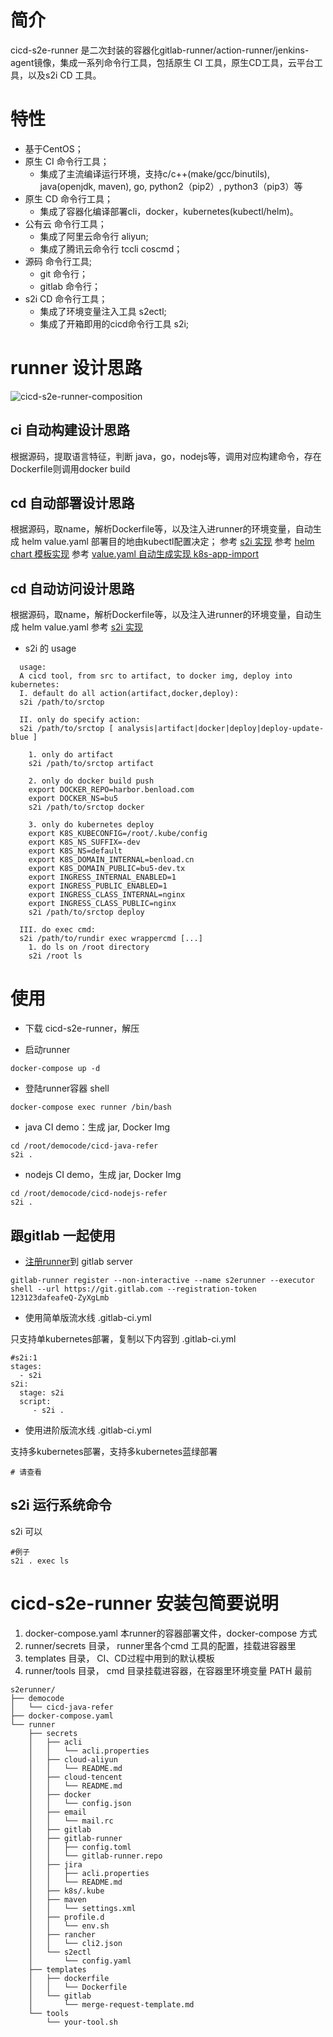 # 简介

cicd-s2e-runner 是二次封装的容器化gitlab-runner/action-runner/jenkins-agent镜像，集成一系列命令行工具，包括原生 CI 工具，原生CD工具，云平台工具，以及s2i CD 工具。

# 特性
- 基于CentOS；
- 原生 CI 命令行工具；
  - 集成了主流编译运行环境，支持c/c++(make/gcc/binutils), java(openjdk, maven), go, python2（pip2）, python3（pip3）等
- 原生 CD 命令行工具；
    - 集成了容器化编译部署cli，docker，kubernetes(kubectl/helm)。
- 公有云 命令行工具；
    - 集成了阿里云命令行 aliyun;
    - 集成了腾讯云命令行 tccli coscmd；
- 源码 命令行工具;
    - git 命令行；
    - gitlab 命令行；
- s2i CD 命令行工具；
    - 集成了环境变量注入工具 s2ectl;
    - 集成了开箱即用的cicd命令行工具 s2i;
    
# runner 设计思路
![cicd-s2e-runner-composition](https://gitee.com/chimeh/jim-lfs/raw/master/pic/cicd-s2e-runner-composition.png)
## ci 自动构建设计思路
根据源码，提取语言特征，判断 java，go，nodejs等，调用对应构建命令，存在Dockerfile则调用docker build
## cd 自动部署设计思路
根据源码，取name，解析Dockerfile等，以及注入进runner的环境变量，自动生成 helm value.yaml 
部署目的地由kubectl配置决定；
参考 [s2i 实现](./s2e/s2i)
参考 [helm chart 模板实现](./s2e/generic/xxx-generic-chart/templates)
参考 [value.yaml 自动生成实现 k8s-app-import ](./s2e/k8s-app-import)
## cd 自动访问设计思路
根据源码，取name，解析Dockerfile等，以及注入进runner的环境变量，自动生成 helm value.yaml 
参考 [s2i 实现](./s2e/generic/xxx-generic-chart/templates/ingress-public.yaml)
* s2i 的 usage
```shell
  usage:
  A cicd tool, from src to artifact, to docker img, deploy into kubernetes:
  I. default do all action(artifact,docker,deploy):
  s2i /path/to/srctop

  II. only do specify action:
  s2i /path/to/srctop [ analysis|artifact|docker|deploy|deploy-update-blue ]

    1. only do artifact
    s2i /path/to/srctop artifact

    2. only do docker build push
    export DOCKER_REPO=harbor.benload.com
    export DOCKER_NS=bu5
    s2i /path/to/srctop docker

    3. only do kubernetes deploy
    export K8S_KUBECONFIG=/root/.kube/config
    export K8S_NS_SUFFIX=-dev
    export K8S_NS=default
    export K8S_DOMAIN_INTERNAL=benload.cn
    export K8S_DOMAIN_PUBLIC=bu5-dev.tx
    export INGRESS_INTERNAL_ENABLED=1
    export INGRESS_PUBLIC_ENABLED=1
    export INGRESS_CLASS_INTERNAL=nginx
    export INGRESS_CLASS_PUBLIC=nginx
    s2i /path/to/srctop deploy

  III. do exec cmd:
  s2i /path/to/rundir exec wrappercmd [...]
    1. do ls on /root directory
    s2i /root ls
```
# 使用
* 下载 cicd-s2e-runner，解压

* 启动runner
```shell
docker-compose up -d 
```
* 登陆runner容器 shell
```shell
docker-compose exec runner /bin/bash
```
* java CI demo：生成 jar, Docker Img
```shell
cd /root/democode/cicd-java-refer
s2i . 
```
* nodejs CI demo，生成 jar, Docker Img
```shell
cd /root/democode/cicd-nodejs-refer
s2i . 
```
## 跟gitlab 一起使用
* [注册runner](https://git.nx-code.com/help/ci/runners/README#registering-a-shared-runner)到 gitlab server

```shell
gitlab-runner register --non-interactive --name s2erunner --executor shell --url https://git.gitlab.com --registration-token 123123dafeafeQ-ZyXgLmb
```
* 使用简单版流水线 .gitlab-ci.yml

只支持单kubernetes部署，复制以下内容到 .gitlab-ci.yml
```cookie
#s2i:1
stages:
  - s2i
s2i:
  stage: s2i
  script:
     - s2i .
```
* 使用进阶版流水线 .gitlab-ci.yml

支持多kubernetes部署，支持多kubernetes蓝绿部署
```cookie
# 请查看
```
## s2i 运行系统命令
s2i 可以
```shell
#例子
s2i . exec ls
```

# cicd-s2e-runner 安装包简要说明
1. docker-compose.yaml 本runner的容器部署文件，docker-compose 方式
2. runner/secrets 目录， runner里各个cmd 工具的配置，挂载进容器里
3. templates 目录， CI、CD过程中用到的默认模板
4. runner/tools 目录， cmd 目录挂载进容器，在容器里环境变量 PATH 最前
```text
s2erunner/
├── democode
│   └── cicd-java-refer
├── docker-compose.yaml
└── runner
    ├── secrets
    │   ├── acli
    │   │   └── acli.properties
    │   ├── cloud-aliyun
    │   │   └── README.md
    │   ├── cloud-tencent
    │   │   └── README.md
    │   ├── docker
    │   │   └── config.json
    │   ├── email
    │   │   └── mail.rc
    │   ├── gitlab
    │   ├── gitlab-runner
    │   │   ├── config.toml
    │   │   └── gitlab-runner.repo
    │   ├── jira
    │   │   ├── acli.properties
    │   │   └── README.md
    │   ├── k8s/.kube
    │   ├── maven
    │   │   └── settings.xml
    │   ├── profile.d
    │   │   └── env.sh
    │   ├── rancher
    │   │   └── cli2.json
    │   └── s2ectl
    │       └── config.yaml
    ├── templates
    │   ├── dockerfile
    │   │   └── Dockerfile
    │   └── gitlab
    │       └── merge-request-template.md
    └── tools
        └── your-tool.sh
```
